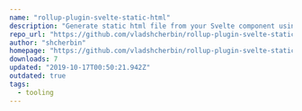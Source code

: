```yaml
---
name: "rollup-plugin-svelte-static-html"
description: "Generate static html file from your Svelte component using Rollup"
repo_url: "https://github.com/vladshcherbin/rollup-plugin-svelte-static-html"
author: "shcherbin"
homepage: "https://github.com/vladshcherbin/rollup-plugin-svelte-static-html#readme"
downloads: 7
updated: "2019-10-17T00:50:21.942Z"
outdated: true
tags: 
  - tooling
---
```

